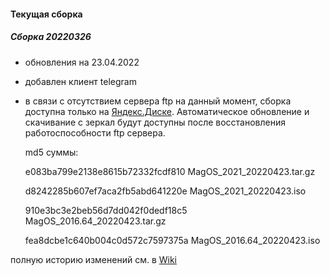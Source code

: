 #### Текущая сборка
##### Сборка 20220326

* обновления на 23.04.2022
* добавлен клиент telegram
* в связи с отсутствием сервера ftp на данный момент, сборка доступна только на [Яндекс.Диске](https://disk.yandex.ru/d/Tnne2b40zhMaK). Автоматическое обновление и скачивание с зеркал будут доступны после восстановления работоспособности ftp сервера.

     md5 суммы:
    
     e083ba799e2138e8615b72332fcdf810  MagOS_2021_20220423.tar.gz
     
     d8242285b607ef7aca2fb5abd641220e  MagOS_2021_20220423.iso
     
     910e3bc3e2beb56d7dd042f0dedf18c5  MagOS_2016.64_20220423.tar.gz
     
     fea8dcbe1c640b004c0d572c7597375a  MagOS_2016.64_20220423.iso

полную историю изменений см. в [Wiki](https://github.com/magos-linux/magos-linux/wiki/История)
